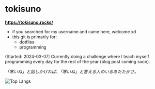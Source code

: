 # tokisuno
**https://tokisuno.rocks/**
- if you searched for my username and came here, welcome xd
- this git is primarily for:
  * dotfiles
  * programming

(Started: 2024-03-07) Currently doing a challenge where I teach myself programming every day for the rest of the year (blog post coming soon).

*「寒いね」と話しかければ、「寒いね」と答える人のいるあたたかさ。*

![Top Langs](https://github-readme-stats.vercel.app/api/top-langs/?username=tokisuno&size_weight=0.5&count_weight=0.5&hide=html,css,scheme)

